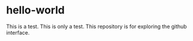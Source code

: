 hello-world
===========

This is a test. This is only a test.
This repository is for exploring the github interface.

